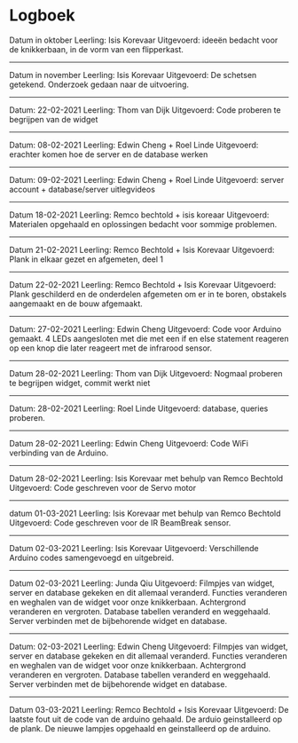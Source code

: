 # Logboek

Datum in oktober 
Leerling: Isis Korevaar 
Uitgevoerd: ideeën bedacht voor de knikkerbaan, in de vorm van een flipperkast.

---
Datum in november 
Leerling: Isis Korevaar
Uitgevoerd: De schetsen getekend. Onderzoek gedaan naar de uitvoering.

---
Datum: 22-02-2021
Leerling: Thom van Dijk
Uitgevoerd: Code proberen te begrijpen van de widget

---
Datum: 08-02-2021
Leerling: Edwin Cheng + Roel Linde
Uitgevoerd: erachter komen hoe de server en de database werken

---
Datum: 09-02-2021
Leerling: Edwin Cheng + Roel Linde
Uitgevoerd: server account + database/server uitlegvideos

---
Datum 18-02-2021
Leerling: Remco bechtold + isis koreaar
Uitgevoerd: Materialen opgehaald en oplossingen bedacht voor sommige problemen.

---
Datum 21-02-2021
Leerling: Remco Bechtold + Isis Korevaar 
Uitgevoerd: Plank in elkaar gezet en afgemeten, deel 1

---
Datum 22-02-2021
Leerling: Remco Bechtold + Isis Korevaar
Uitgevoerd: Plank geschilderd en de onderdelen afgemeten om er in te boren, obstakels aangemaakt en de bouw afgemaakt.

---
Datum: 27-02-2021
Leerling: Edwin Cheng
Uitgevoerd: Code voor Arduino gemaakt. 4 LEDs aangesloten met die met een if en else statement reageren op een knop die later reageert met de infrarood sensor. 

---
Datum 28-02-2021
Leerling: Thom van Dijk
Uitgevoerd: Nogmaal proberen te begrijpen widget, commit werkt niet

---
Datum: 28-02-2021
Leerling: Roel Linde
Uitgevoerd: database, queries proberen. 

---
Datum 28-02-2021
Leerling: Edwin Cheng
Uitgevoerd: Code WiFi verbinding van de Arduino.

---
Datum 28-02-2021
Leerling: Isis Korevaar met behulp van Remco Bechtold 
Uitgevoerd: Code geschreven voor de Servo motor

---
datum 01-03-2021
Leerling: Isis Korevaar met behulp van Remco Bechtold 
Uitgevoerd: Code geschreven voor de IR BeamBreak sensor. 

---
Datum 02-03-2021
Leerling: Isis Korevaar
Uitgevoerd: Verschillende Arduino codes samengevoegd en uitgebreid. 

---
Datum 02-03-2021
Leerling: Junda Qiu
Uitgevoerd: Filmpjes van widget, server en database gekeken en dit allemaal veranderd. Functies veranderen en weghalen van de widget voor onze knikkerbaan.
Achtergrond veranderen en vergroten. Database tabellen veranderd en weggehaald. Server verbinden met de bijbehorende widget en database. 

---
Datum: 02-03-2021
Leerling: Edwin Cheng
Uitgevoerd: Filmpjes van widget, server en database gekeken en dit allemaal veranderd. Functies veranderen en weghalen van de widget voor onze knikkerbaan.
Achtergrond veranderen en vergroten. Database tabellen veranderd en weggehaald. Server verbinden met de bijbehorende widget en database. 

---
Datum 03-03-2021
Leerling: Remco Bechtold + Isis Korevaar
Uitgevoerd: De laatste fout uit de code van de arduino gehaald. De arduio geinstalleerd op de plank. De nieuwe lampjes opgehaald en geinstalleerd op de arduino. 
